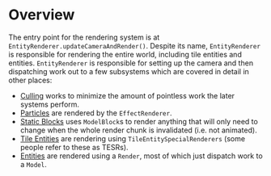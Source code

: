 Overview
========

The entry point for the rendering system is at `EntityRenderer.updateCameraAndRender()`.
Despite its name, `EntityRenderer` is responsible for rendering the entire world, including tile entities and entities.
`EntityRenderer` is responsible for setting up the camera and then dispatching work out to a few subsystems which are covered in detail in other places:

  - [Culling](culling.md) works to minimize the amount of pointless work the later systems perform.
  - [Particles](particle.md) are rendered by the `EffectRenderer`.
  - [Static Blocks](modelblock.md) uses `ModelBlock`s to render anything that will only need to change when the whole render chunk is invalidated (i.e. not animated).
  - [Tile Entities](tileentity.md) are rendering using `TileEntitySpecialRenderers` (some people refer to these as TESRs).
  - [Entities](entity.md) are rendered using a `Render`, most of which just dispatch work to a `Model`.
